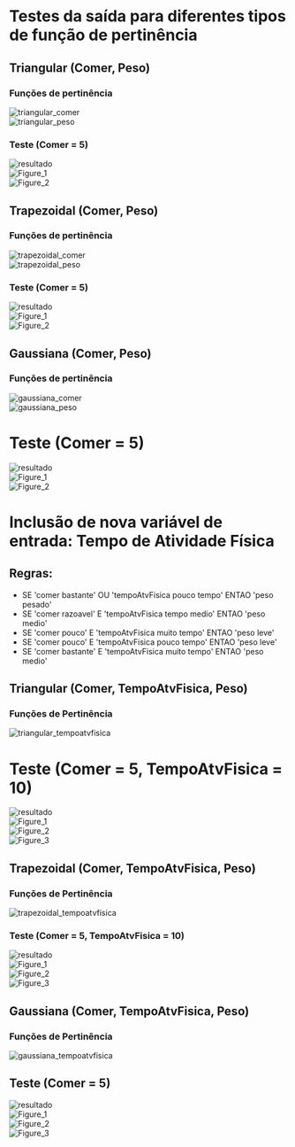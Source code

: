 # Testes da saída para diferentes tipos de função de pertinência

## Triangular (Comer, Peso)

### Funções de pertinência
![triangular_comer](https://github.com/user-attachments/assets/ad103fde-cf5b-443a-a9b9-75ef30c17bb4)<br>
![triangular_peso](https://github.com/user-attachments/assets/d1a8e0ed-2387-4cd5-883d-adbb8ba59366)<br>

### Teste (Comer = 5)
![resultado](https://github.com/user-attachments/assets/3fb58d6c-fd13-4bb9-8d97-0ef390d978a9)<br>
![Figure_1](https://github.com/user-attachments/assets/a2873f8b-36bb-41d2-b267-056737651a33)<br>
![Figure_2](https://github.com/user-attachments/assets/0f868071-bfc0-4236-97f9-a9b372c941e2)<br>

## Trapezoidal (Comer, Peso)

### Funções de pertinência
![trapezoidal_comer](https://github.com/user-attachments/assets/fbcb57ea-3efe-446d-bfe0-f408ab32e113)<br>
![trapezoidal_peso](https://github.com/user-attachments/assets/23e88eb1-cd8d-465a-8dbb-f9226e40b1bc)<br>

### Teste (Comer = 5)
![resultado](https://github.com/user-attachments/assets/3220cd24-cca4-4222-a831-03a9ce32c625)<br>
![Figure_1](https://github.com/user-attachments/assets/99329d40-913f-44c6-8764-fa378f66b7b9)<br>
![Figure_2](https://github.com/user-attachments/assets/6d53ceea-4953-40d7-a5f7-06afdb3a5428)<br>

## Gaussiana (Comer, Peso)

### Funções de pertinência
![gaussiana_comer](https://github.com/user-attachments/assets/0b2e5796-018f-463c-996e-d2afe47fbfd3)<br>
![gaussiana_peso](https://github.com/user-attachments/assets/aa219765-91cb-4ea8-bc29-47c4e096c7e1)<br>

# Teste (Comer = 5)
![resultado](https://github.com/user-attachments/assets/2d3e71c2-82c7-43fd-be9e-a0ebbd1bd39d)<br>
![Figure_1](https://github.com/user-attachments/assets/d1c57950-84a7-489b-91ae-4008f2734beb)<br>
![Figure_2](https://github.com/user-attachments/assets/3701669c-cebd-4136-af0c-fc366f699204)<br>

# Inclusão de nova variável de entrada: Tempo de Atividade Física

## Regras:
- SE 'comer bastante' OU 'tempoAtvFisica pouco tempo' ENTAO 'peso pesado'
- SE 'comer razoavel' E 'tempoAtvFisica tempo medio' ENTAO 'peso medio'
- SE 'comer pouco' E 'tempoAtvFisica muito tempo' ENTAO 'peso leve'
- SE 'comer pouco' E 'tempoAtvFisica pouco tempo' ENTAO 'peso leve'
- SE 'comer bastante' E 'tempoAtvFisica muito tempo' ENTAO 'peso medio'

## Triangular (Comer, TempoAtvFisica, Peso)

### Funções de Pertinência
![triangular_tempoatvfisica](https://github.com/user-attachments/assets/9964d18b-d7f5-4ffd-a44c-849e50ad53e0)<br>

# Teste (Comer = 5, TempoAtvFisica = 10)
![resultado](https://github.com/user-attachments/assets/ee326f57-35d2-4dbc-8ed9-a36271a60ce7)<br>
![Figure_1](https://github.com/user-attachments/assets/3ea1a8d7-0d40-4cbc-a67f-5668e4c6b914)<br>
![Figure_2](https://github.com/user-attachments/assets/71798b32-dd5d-4a06-b427-bd9ead445cc5)<br>
![Figure_3](https://github.com/user-attachments/assets/bb18eadf-f4ba-4a26-a594-ace0ac1cbd17)<br>

## Trapezoidal (Comer, TempoAtvFisica, Peso)

### Funções de Pertinência
![trapezoidal_tempoatvfisica](https://github.com/user-attachments/assets/38af618e-bf98-401b-bf9e-1eedd4a0f73e)<br>

### Teste (Comer = 5, TempoAtvFisica = 10)
![resultado](https://github.com/user-attachments/assets/141ff128-0e41-4fce-82be-87f746ba2172)<br>
![Figure_1](https://github.com/user-attachments/assets/def3fc60-31a4-4bcb-a2f6-a62a7b9436c9)<br>
![Figure_2](https://github.com/user-attachments/assets/dbbc7d77-a0aa-4fc4-b318-ecf02f5e02ba)<br>
![Figure_3](https://github.com/user-attachments/assets/ddfacc53-e6bf-4261-8431-e89259b45593)<br>

## Gaussiana (Comer, TempoAtvFisica, Peso)

### Funções de Pertinência
![gaussiana_tempoatvfisica](https://github.com/user-attachments/assets/c59c49d3-ffae-47c9-aa93-17bc7e162ec4)<br>

## Teste (Comer = 5)
![resultado](https://github.com/user-attachments/assets/2f3de150-b981-4dd5-ac0a-219cc785ba32)<br>
![Figure_1](https://github.com/user-attachments/assets/ff072110-b054-4e4f-8921-0faa91b69324)<br>
![Figure_2](https://github.com/user-attachments/assets/bf251d50-6948-4c72-9666-f9e308ee5ec6)<br>
![Figure_3](https://github.com/user-attachments/assets/22982874-7ee9-40f4-a921-974f06e8d57b)<br>



